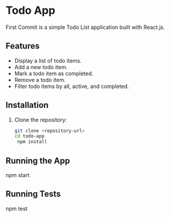 
# Todo App

First Commit is a simple Todo List application built with React.js.

## Features
- Display a list of todo items.
- Add a new todo item.
- Mark a todo item as completed.
- Remove a todo item.
- Filter todo items by all, active, and completed.

## Installation
1. Clone the repository:
   ```bash
   git clone <repository-url>
   cd todo-app
    npm install

## Running the App
npm start

## Running Tests
npm test
